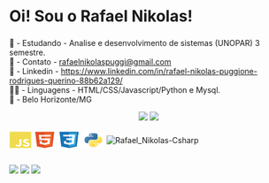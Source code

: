 # Oi! Sou o Rafael Nikolas! 
### 
📘 - Estudando - Analise e desenvolvimento de sistemas (UNOPAR) 3 semestre. <br>
📩 - Contato - rafaelnikolaspuggi@gmail.com <br>
🔗 - Linkedin - https://www.linkedin.com/in/rafael-nikolas-puggione-rodrigues-querino-88b62a129/ <br>
👨‍💻 - Linguagens - HTML/CSS/Javascript/Python e Mysql. <br>
🚩 - Belo Horizonte/MG <br>

<div align="center">
  <img height="180em" src="https://github-readme-stats.vercel.app/api?username=rafaelnikolaspuggi&theme=vision-friendly-dark&show_icons=true)"/>
  <img height="180em" src="https://github-readme-stats.vercel.app/api/top-langs/?username=rafaelnikolaspuggi&layout=compact&langs_count=7&theme=vision-friendly-dark"/>
</div>
<div style="display: inline_block"><br>
  <img align="center" alt="Rafael_Nikolas-Js" height="30" width="40" src="https://raw.githubusercontent.com/devicons/devicon/master/icons/javascript/javascript-plain.svg">
  <img align="center" alt="Rafael_Nikolas-HTML" height="30" width="40" src="https://raw.githubusercontent.com/devicons/devicon/master/icons/html5/html5-original.svg">
  <img align="center" alt="Rafael_Nikolas-CSS" height="30" width="40" src="https://raw.githubusercontent.com/devicons/devicon/master/icons/css3/css3-original.svg">
  <img align="center" alt="Rafael_Nikolas-Python" height="30" width="40" src="https://raw.githubusercontent.com/devicons/devicon/master/icons/python/python-original.svg">
  <img align="center" alt="Rafael_Nikolas-Csharp" height="30" width="40" src="https://img.shields.io/badge/MySQL-005C84?style=for-the-badge&logo=mysql&logoColor=white">
  
  ##
 
<div> 
  <a href="https://www.instagram.com/rafaelnikolaspuggi/" target="_blank"><img src="https://img.shields.io/badge/-Instagram-%23E4405F?style=for-the-badge&logo=instagram&logoColor=white" target="_blank"></a> 
  <a href = "mailto:rafaelnikolaspuggi@gmail.com"><img src="https://img.shields.io/badge/-Gmail-%23333?style=for-the-badge&logo=gmail&logoColor=white" target="_blank"></a>
  <a href="https://www.linkedin.com/in/rafael-nikolas-puggione-rodrigues-querino-88b62a129/" target="_blank"><img src="https://img.shields.io/badge/-LinkedIn-%230077B5?style=for-the-badge&logo=linkedin&logoColor=white" target="_blank"></a> 
  
</div>
